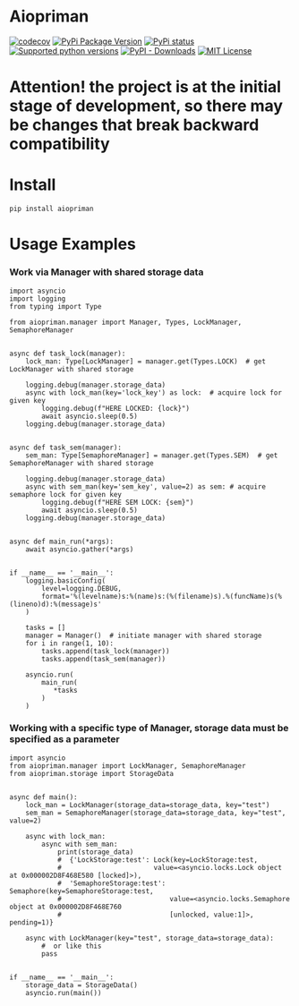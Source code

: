 # Aiopriman

[![codecov](https://codecov.io/gh/darksidecat/aiopriman/branch/main/graph/badge.svg?token=Z0P6ZKJV43)](https://codecov.io/gh/darksidecat/aiopriman)
[![PyPi Package Version](https://img.shields.io/pypi/v/aiopriman?style=flat-square)](https://pypi.python.org/pypi/aiopriman)
[![PyPi status](https://img.shields.io/pypi/status/aiopriman?style=flat-square)](https://pypi.python.org/pypi/aiopriman)
[![Supported python versions](https://img.shields.io/pypi/pyversions/aiopriman?style=flat-square)](https://pypi.python.org/pypi/aiopriman)
[![PyPI - Downloads](https://img.shields.io/pypi/dm/aiopriman?style=flat-square)](https://pypi.python.org/pypi/aiopriman)
[![MIT License](https://img.shields.io/pypi/l/aiopriman?style=flat-square)](https://opensource.org/licenses/MIT)

# Attention! the project is at the initial stage of development, so there may be changes that break backward compatibility

# Install
```pip install aiopriman```

# Usage Examples


### Work via Manager with shared storage data
```python3
import asyncio
import logging
from typing import Type

from aiopriman.manager import Manager, Types, LockManager, SemaphoreManager


async def task_lock(manager):
    lock_man: Type[LockManager] = manager.get(Types.LOCK)  # get LockManager with shared storage

    logging.debug(manager.storage_data)
    async with lock_man(key='lock_key') as lock:  # acquire lock for given key
        logging.debug(f"HERE LOCKED: {lock}")
        await asyncio.sleep(0.5)
    logging.debug(manager.storage_data)


async def task_sem(manager):
    sem_man: Type[SemaphoreManager] = manager.get(Types.SEM)  # get SemaphoreManager with shared storage

    logging.debug(manager.storage_data)
    async with sem_man(key='sem_key', value=2) as sem: # acquire semaphore lock for given key
        logging.debug(f"HERE SEM LOCK: {sem}")
        await asyncio.sleep(0.5)
    logging.debug(manager.storage_data)


async def main_run(*args):
    await asyncio.gather(*args)


if __name__ == '__main__':
    logging.basicConfig(
        level=logging.DEBUG,
        format='%(levelname)s:%(name)s:(%(filename)s).%(funcName)s(%(lineno)d):%(message)s'
    )

    tasks = []
    manager = Manager()  # initiate manager with shared storage
    for i in range(1, 10):
        tasks.append(task_lock(manager))
        tasks.append(task_sem(manager))

    asyncio.run(
        main_run(
           *tasks
        )
    )

```

### Working with a specific type of Manager, storage data must be specified as a parameter
```python3
import asyncio
from aiopriman.manager import LockManager, SemaphoreManager
from aiopriman.storage import StorageData


async def main():
    lock_man = LockManager(storage_data=storage_data, key="test")
    sem_man = SemaphoreManager(storage_data=storage_data, key="test", value=2)

    async with lock_man:
        async with sem_man:
            print(storage_data)
            #  {'LockStorage:test': Lock(key=LockStorage:test,
            #                       value=<asyncio.locks.Lock object at 0x000002D8F468E580 [locked]>),
            #  'SemaphoreStorage:test': Semaphore(key=SemaphoreStorage:test,
            #                           value=<asyncio.locks.Semaphore object at 0x000002D8F468E760
            #                           [unlocked, value:1]>, pending=1)}

    async with LockManager(key="test", storage_data=storage_data):
        #  or like this
        pass


if __name__ == '__main__':
    storage_data = StorageData()
    asyncio.run(main())


```